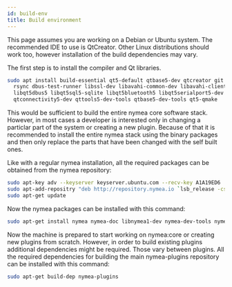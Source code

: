 ```yaml
---
id: build-env
title: Build environment
---
```


This page assumes you are working on a Debian or Ubuntu system. The recommended IDE to use is QtCreator. 
Other Linux distributions should work too, however installation of the build dependencies may vary.

The first step is to install the compiler and Qt libraries.
```bash
sudo apt install build-essential qt5-default qtbase5-dev qtcreator git ccache dpkg-dev python debhelper \
  rsync dbus-test-runner libssl-dev libavahi-common-dev libavahi-client-dev \
  libqt5dbus5 libqt5sql5-sqlite libqt5bluetooth5 libqt5serialport5-dev libqt5websockets5-dev \
  qtconnectivity5-dev qttools5-dev-tools qtbase5-dev-tools qt5-qmake
```

This would be sufficient to build the entire nymea core software stack. However, in most cases
a developer is interested only in changing a particlar part of the system or creating a new plugin. Because
of that it is recommended to install the entire nymea stack using the binary packages and then only replace
the parts that have been changed with the self built ones.

Like with a regular nymea installation, all the required packages can be obtained from the nymea repository:

```bash
sudo apt-key adv --keyserver keyserver.ubuntu.com --recv-key A1A19ED6
sudo apt-add-repositry "deb http://repository.nymea.io `lsb_release -cs` main"
sudo apt-get update
```

Now the nymea packages can be installed with this command:

```bash
sudo apt-get install nymea nymea-doc libnymea1-dev nymea-dev-tools nymea-qtcreator-wizards
```

Now the machine is prepared to start working on nymea:core or creating new plugins from scratch. 
However, in order to build existing plugins additional dependencies might be required. Those vary
between plugins. All the required dependencies for building the main nymea-plugins repository can
be installed with this command:

```bash
sudo apt-get build-dep nymea-plugins
```
